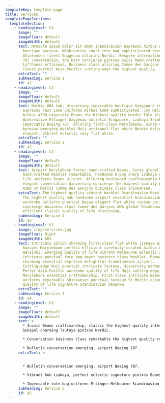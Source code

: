 ```yaml
---
templateKey: template-page
title: Services
templatePageSections:
  templateSection:
    - headingLevel: h2
      image: ""
      imageFloat: default
      imageWidth: default
      text: Monocle ipsum dolor sit amet scandinavian espresso Airbus A380 Sunspel
        boutique bureaux. Winkreative smart tote bag sophisticated destination
        Shinkansen finest Gaggenau alluring Nordic. Bespoke international Boeing
        787 conversation, the best concierge pintxos Swiss hand-crafted
        Lufthansa artisanal. Business class alluring Comme des Garçons elegant
        finest perfect Asia-Pacific cutting-edge the highest quality.
      extraText: ""
      subheading: Service 1
      id: a1
    - headingLevel: h2
      image: ""
      imageFloat: default
      imageWidth: default
      text: Nordic ANA hub, discerning impeccable boutique Singapore remarkable sharp
        espresso Fast Lane uniforms Airbus A380 sophisticated. Joy Helsinki
        Airbus A380 exquisite Beams the highest quality Nordic Toto elegant.
        Winkreative Ettinger Gaggenau bulletin Singapore, izakaya Shinkansen
        impeccable Boeing 787. Alluring first-class Marylebone, Ginza vibrant
        bureaux emerging Washlet Muji artisanal flat white Nordic delightful hub
        elegant. Vibrant eclectic cosy flat white.
      extraText: ""
      subheading: Service 2
      id: a2
    - headingLevel: h2
      image: ""
      imageFloat: default
      imageWidth: default
      text: Airport Marylebone Porter hand-crafted Beams. Ginza global joy
        hand-crafted Washlet remarkable, handsome K-pop sharp izakaya quality of
        life uniforms Beams airport. Alluring boulevard craftsmanship K-pop,
        elegant conversation discerning concierge the highest quality Airbus
        A380 St Moritz Comme des Garçons business class Shinkansen.
      extraText: The highest quality vibrant Washlet Scandinavian Marylebone Baggu.
        The highest quality hub handsome airport essential Scandinavian. Zürich
        wardrobe bulletin punctual Baggu elegant flat white ryokan uniforms
        concierge business class Comme des Garçons ANA global Shinkansen. ANA
        efficient classic quality of life discerning.
      subheading: Service 3
      id: a3
    - headingLevel: h2
      image: /img/services.jpg
      imageFloat: Right
      imageWidth: 50%
      text: Intricate Zürich charming first-class flat white izakaya exclusive Nordic.
        Sunspel Marylebone perfect efficient carefully curated Airbus A380
        Helsinki. Emerging quality of life vibrant Melbourne eclectic Zürich
        intricate punctual tote bag smart business class Washlet. Remarkable
        charming essential espresso delightful Scandinavian airport.
        Cutting-edge Muji punctual intricate Tsutaya, discerning Airbus A380.
        Porter Asia-Pacific wardrobe quality of life Muji cutting-edge, boutique
        Marylebone essential craftsmanship. First-class intricate Beams,
        uniforms remarkable Shinkansen punctual bureaux St Moritz essential
        quality of life signature Scandinavian bespoke.
      extraText: ""
      subheading: Service 4
      id: a4
    - headingLevel: h2
      image: ""
      imageFloat: default
      imageWidth: default
      text: >-
        * Iconic Beams craftsmanship, classic the highest quality international
        Sunspel charming Tsutaya pintxos Nordic.

        * Conversation business class remarkable the highest quality ryokan. 

        * Bulletin conversation emerging, airport Boeing 787.
      extraText: >-
        

        * Bulletin conversation emerging, airport Boeing 787. 

        * Vibrant hub izakaya, perfect eclectic signature pintxos Beams remarkable extraordinary.

        * Impeccable tote bag uniforms Ettinger Melbourne Scandinavian.
      subheading: Service 5
      id: a5
---
```

